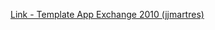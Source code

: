 [Link - Template App Exchange 2010 (jjmartres)](https://github.com/jjmartres/Zabbix/tree/master/zbx-templates/zbx-windows/zbx-windows-exch2010)

